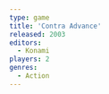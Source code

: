 ```yaml
---
type: game
title: 'Contra Advance'
released: 2003
editors: 
  - Konami
players: 2
genres:
  - Action
---
```

